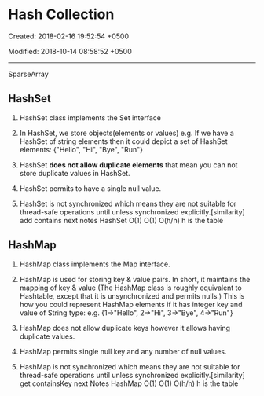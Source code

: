 # Hash Collection

Created: 2018-02-16 19:52:54 +0500

Modified: 2018-10-14 08:58:52 +0500

---

SparseArray

## HashSet

1. HashSet class implements the Set interface

2. In HashSet, we store objects(elements or values) e.g. If we have a HashSet of string elements then it could depict a set of HashSet elements: {"Hello", "Hi", "Bye", "Run"}

3. HashSet **does not allow duplicate elements** that mean you can not store duplicate values in HashSet.

4. HashSet permits to have a single null value.

5. HashSet is not synchronized which means they are not suitable for thread-safe operations until unless synchronized explicitly.[similarity]
    add contains next notes
    HashSet O(1) O(1) O(h/n) h is the table

## HashMap

1. HashMap class implements the Map interface.

2. HashMap is used for storing key & value pairs. In short, it maintains the mapping of key & value (The HashMap class is roughly equivalent to Hashtable, except that it is unsynchronized and permits nulls.) This is how you could represent HashMap elements if it has integer key and value of String type: e.g. {1->"Hello", 2->"Hi", 3->"Bye", 4->"Run"}

3. HashMap does not allow duplicate keys however it allows having duplicate values.

4. HashMap permits single null key and any number of null values.

5. HashMap is not synchronized which means they are not suitable for thread-safe operations until unless synchronized explicitly.[similarity]
    get containsKey next Notes
    HashMap O(1) O(1) O(h/n) h is the table
